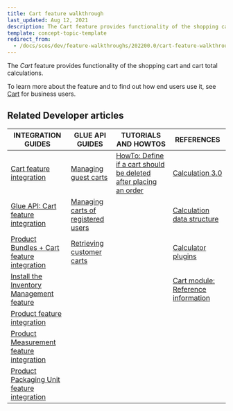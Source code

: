 ```yaml
---
title: Cart feature walkthrough
last_updated: Aug 12, 2021
description: The Cart feature provides functionality of the shopping cart and cart total calculations
template: concept-topic-template
redirect_from:
  - /docs/scos/dev/feature-walkthroughs/202200.0/cart-feature-walkthrough/cart-feature-walkthrough.html
---
```


The _Cart_ feature provides functionality of the shopping cart and cart total calculations.

To learn more about the feature and to find out how end users use it, see [Cart](/docs/scos/user/features/{{page.version}}/cart-feature-overview/cart-feature-overview.html) for business users.

## Related Developer articles

|INTEGRATION GUIDES  | GLUE API GUIDES | TUTORIALS AND HOWTOS | REFERENCES |
|---------|---------|---------|---------|
|  [Cart feature integration](/docs/scos/dev/feature-integration-guides/{{page.version}}/cart-feature-integration.html) |  [Managing guest carts](/docs/marketplace/dev/glue-api-guides/{{page.version}}/guest-carts/managing-guest-carts.html) | [HowTo: Define if a cart should be deleted after placing an order](/docs/scos/dev/tutorials-and-howtos/howtos/feature-howtos/howto-define-if-a-cart-should-be-deleted-after-placing-an-order.html)  | [Calculation 3.0](/docs/scos/dev/feature-walkthroughs/{{page.version}}/cart-feature-walkthrough/calculation-3-0.html) |
| [Glue API: Cart feature integration](/docs/scos/dev/feature-integration-guides/{{page.version}}/glue-api/glue-api-cart-feature-integration.html)  |  [Managing carts of registered users](/docs/marketplace/dev/glue-api-guides/{{page.version}}/carts-of-registered-users/managing-carts-of-registered-users.html) |   | [Calculation data structure](/docs/scos/dev/feature-walkthroughs/{{page.version}}/cart-feature-walkthrough/calculation-data-structure.html) |
| [Product Bundles + Cart feature integration](/docs/scos/dev/feature-integration-guides/{{page.version}}/product-bundles-cart-feature-integration.html) | [Retrieving customer carts](/docs/scos/dev/glue-api-guides/{{page.version}}/managing-customers/retrieving-customer-carts.html)  |   |  [Calculator plugins](/docs/scos/dev/feature-walkthroughs/{{page.version}}/cart-feature-walkthrough/calculator-plugins.html) |
| [Install the Inventory Management feature](/docs/scos/dev/feature-integration-guides/{{page.version}}/inventory-management-feature-integration.html) |   |   | [Cart module: Reference information](/docs/scos/dev/feature-walkthroughs/{{page.version}}/cart-feature-walkthrough/cart-module-reference-information.html)  |
| [Product feature integration](/docs/scos/dev/feature-integration-guides/{{page.version}}/product-feature-integration.html) |   |   |   |
| [Product Measurement feature integration](/docs/scos/dev/feature-integration-guides/{{page.version}}/product-measurement-unit-feature-integration.html)  |   |   |   |
| [Product Packaging Unit feature integration](/docs/scos/dev/feature-integration-guides/{{page.version}}/packaging-units-feature-integration.html)   |   |   |   |
